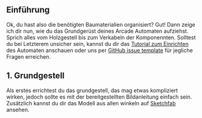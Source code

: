 ## Einführung
Ok, du hast also die benötigten Baumaterialien organisiert? Gut! Dann zeige ich dir nun, wie du das Grundgerüst deines Arcade Automaten aufziehst. Sprich alles vom Holzgestell bis zum Verkabeln der Komponennten. Solltest du bei Letzterem unsicher sein, kannst du dir das <a href="https://www.youtube.com/watch?v=dQw4w9WgXcQ" target="_blank">Tutorial zum Einrichten</a> des Automaten anschauen oder uns per <a href="https://github.com/HazDu/Arcader/issues/new?assignees=HazDu&labels=question&projects=&template=question.md&title=Question" target="_blank">GitHub issue template</a>
 für jegliche Fragen erreichen.

## 1. Grundgestell
Als erstes errichtest du das grundgestell, das mag etwas kompliziert wirken, jedoch sollte es mit der bereitgestellten Bildanleitung einfach sein.
Zusätzlich kannst du dir das Modell aus allen winkeln auf <a href="https://sketchfab.com/3d-models/arcade-machine-wood-base-7800679fd0f54210a0e7d8027a0f3bdf" target="_blank">Sketchfab</a>
 ansehen.